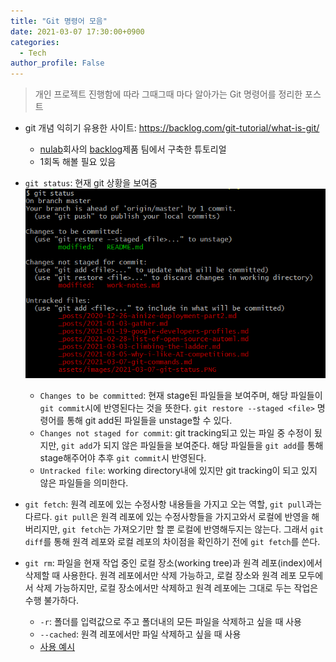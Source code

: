 ```yaml
---
title: "Git 명령어 모음"
date: 2021-03-07 17:30:00+0900
categories:
  - Tech
author_profile: False
---
```


> 개인 프로젝트 진행함에 따라 그때그때 마다 알아가는 Git 명령어를 정리한 포스트

- git 개념 익히기 유용한 사이트: https://backlog.com/git-tutorial/what-is-git/
  - [nulab](https://nulab.com/)회사의 [backlog](https://backlog.com/)제품 팀에서 구축한 튜토리얼
  - 1회독 해볼 필요 있음
- `git status`: 현재 git 상황을 보여줌
  ![](https://github.com/SDSTony/sdstony.github.io/blob/master/assets/images/2021-03-07-git-status.PNG?raw=true)
  - `Changes to be committed`: 현재 stage된 파일들을 보여주며, 해당 파일들이 `git commit`시에 반영된다는 것을 뜻한다. `git restore --staged <file>` 명령어를 통해 git add된 파일들을 unstage할 수 있다. 
  - `Changes not staged for commit`: git tracking되고 있는 파일 중 수정이 됬지만, `git add`가 되지 않은 파일들을 보여준다. 해당 파일들을 `git add`를 통해 stage해주어야 추후 `git commit`시 반영된다. 
  - `Untracked file`: working directory내에 있지만 git tracking이 되고 있지 않은 파일들을 의미한다. 
- `git fetch`: 원격 레포에 있는 수정사항 내용들을 가지고 오는 역할, `git pull`과는 다르다. `git pull`은 원격 레포에 있는 수정사항들을 가지고와서 로컬에 반영을 해버리지만, `git fetch`는 가져오기만 할 뿐 로컬에 반영해두지는 않는다. 그래서 `git diff`를 통해 원격 레포와 로컬 레포의 차이점을 확인하기 전에 `git fetch`를 쓴다. 

- `git rm`: 파일을 현재 작업 중인 로컬 장소(working tree)과 원격 레포(index)에서 삭제할 때 사용한다. 원격 레포에서만 삭제 가능하고, 로컬 장소와 원격 레포 모두에서 삭제 가능하지만, 로컬 장소에서만 삭제하고 원격 레포에는 그대로 두는 작업은 수행 불가하다. 
  - `-r`: 폴더를 입력값으로 주고 폴더내의 모든 파일을 삭제하고 싶을 때 사용
  - `--cached`: 원격 레포에서만 파일 삭제하고 싶을 때 사용
  - [사용 예시](https://stackoverflow.com/questions/2047465/how-can-i-delete-a-file-from-a-git-repository)